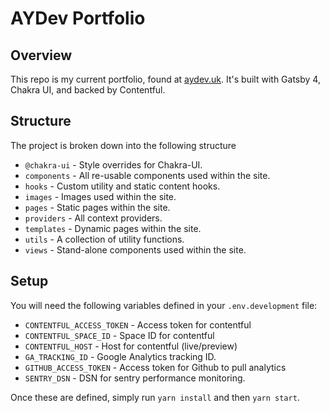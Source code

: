 # AYDev Portfolio

## Overview

This repo is my current portfolio, found at [aydev.uk](https://aydev.uk). It's built with Gatsby 4, Chakra UI, and backed by Contentful.

## Structure

The project is broken down into the following structure

-   `@chakra-ui` - Style overrides for Chakra-UI.
-   `components` - All re-usable components used within the site.
-   `hooks` - Custom utility and static content hooks.
-   `images` - Images used within the site.
-   `pages` - Static pages within the site.
-   `providers` - All context providers.
-   `templates` - Dynamic pages within the site.
-   `utils` - A collection of utility functions.
-   `views` - Stand-alone components used within the site.

## Setup

You will need the following variables defined in your `.env.development` file:

-   `CONTENTFUL_ACCESS_TOKEN` - Access token for contentful
-   `CONTENTFUL_SPACE_ID` - Space ID for contentful
-   `CONTENTFUL_HOST` - Host for contentful (live/preview)
-   `GA_TRACKING_ID` - Google Analytics tracking ID.
-   `GITHUB_ACCESS_TOKEN` - Access token for Github to pull analytics
-   `SENTRY_DSN` - DSN for sentry performance monitoring.

Once these are defined, simply run `yarn install` and then `yarn start`.
